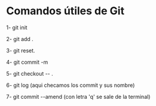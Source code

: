 # Comandos útiles de Git

1- git init

2- git add .

3- git reset.

4- git commit -m

5- git checkout -- .

6- git log    (aqui checamos los commit y sus nombre)

7- git commit --amend     (con letra 'q' se sale de la terminal)
